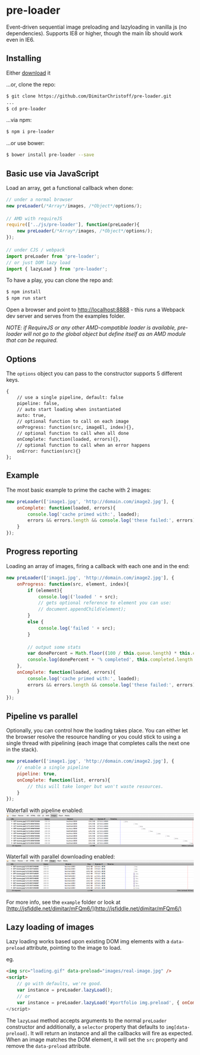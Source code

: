 pre-loader
==========

Event-driven sequential image preloading and lazyloading in vanilla js (no dependencies). Supports IE8 or higher, though the main lib should work even in IE6.

## Installing

Either [download](https://github.com/DimitarChristoff/pre-loader/releases) it

...or, clone the repo:
```sh
$ git clone https://github.com/DimitarChristoff/pre-loader.git
...
$ cd pre-loader
```

...via npm:
```sh
$ npm i pre-loader
```

...or use bower:

```sh
$ bower install pre-loader --save
```

## Basic use via JavaScript

Load an array, get a functional callback when done:

```javascript
// under a normal browser
new preLoader(/*Array*/images, /*Object*/options/);

// AMD with requireJS
require(['../js/pre-loader'], function(preLoader){
	new preLoader(/*Array*/images, /*Object*/options/);
});

// under CJS / webpack
import preLoader from 'pre-loader';
// or just DOM lazy load
import { lazyLoad } from 'pre-loader';
```

To have a play, you can clone the repo and:

```sh
$ npm install
$ npm run start
```

Open a browser and point to [http://localhost:8888](http://localhost:8888) - this runs a Webpack dev server and serves from the examples folder.

_NOTE: if RequireJS or any other AMD-compatible loader is available, pre-loader will not go to the global object but define
itself as an AMD module that can be required._


## Options

The `options` object you can pass to the constructor supports 5 different keys.

```
{
	// use a single pipeline, default: false
	pipeline: false,
	// auto start loading when instantiated
	auto: true,
	// optional function to call on each image
	onProgress: function(src, imageEl, index){},
	// optional function to call when all done
	onComplete: function(loaded, errors){},
	// optional function to call when an error happens
	onError: function(src){}
};
```

## Example

The most basic example to prime the cache with 2 images:

```javascript
new preLoader(['image1.jpg', 'http://domain.com/image2.jpg'], {
	onComplete: function(loaded, errors){
		console.log('cache primed with:', loaded);
		errors && errors.length && console.log('these failed:', errors);
	}
});
```

## Progress reporting

Loading an array of images, firing a callback with each one and in the end:

```javascript
new preLoader(['image1.jpg', 'http://domain.com/image2.jpg'], {
	onProgress: function(src, element, index){
		if (element){
			console.log|('loaded ' + src);
			// gets optional reference to element you can use:
			// document.appendChild(element);
		}
		else {
			console.log('failed ' + src);
		}

		// output some stats
		var donePercent = Math.floor((100 / this.queue.length) * this.completed.length);
		console.log(donePercent + '% completed', this.completed.length + this.errors.length + ' / ' + this.queue.length + ' done');
	},
	onComplete: function(loaded, errors){
		console.log('cache primed with:', loaded);
		errors && errors.length && console.log('these failed:', errors);
	}
});
```

## Pipeline vs parallel

Optionally, you can control how the loading takes place. You can either let the browser resolve the resource handling or you could stick to using a single thread with pipelining (each image that completes calls the next one in the stack).

```javascript
new preLoader(['image1.jpg', 'http://domain.com/image2.jpg'], {
	// enable a single pipeline
	pipeline: true,
	onComplete: function(list, errors){
		// this will take longer but won't waste resources.
	}
});
```

Waterfall with pipeline enabled:
![pipeline](example/images/pipeline-waterfall.jpg)

Waterfall with parallel downloading enabled:
![parallel](example/images/parallel-waterfall.jpg)



For more info, see the `example` folder or look at [http://jsfiddle.net/dimitar/mFQm6/](http://jsfiddle.net/dimitar/mFQm6/)

## Lazy loading of images

Lazy loading works based upon existing DOM img elements with a `data-preload` attribute, pointing to the image to load.

eg.

```html
<img src="loading.gif" data-preload="images/real-image.jpg" />
<script>
	// go with defaults, we're good.
	var instance = preLoader.lazyLoad();
	// or
	var instance = preLoader.lazyLoad('#portfolio img.preload', { onComplete: function(){ });
</script>
```

The `lazyLoad` method accepts arguments to the normal `preLoader` constructor and additionally, a `selector` property
that defaults to `img[data-preload]`. It will return an instance and all the callbacks will fire as expected. When
an image matches the DOM element, it will set the `src` property and remove the `data-preload` attribute.
